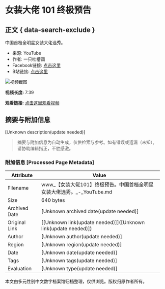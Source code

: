# 女装大佬 101 终极预告

## 正文 { data-search-exclude }


中国首档全明星女装大佬选秀。

- 来源: YouTube
- 作者: 一只吐槽圆
- Facebook链接: [点击这里](https://www.facebook.com/profile.php?id=100085928010805)
- B站链接: [点击这里](https://space.bilibili.com/20457232?bsource=yztcy)

![视频截图](https://img.youtube.com/vi/{视频ID}/0.jpg) <!-- 请替换 {视频ID} 为实际视频 ID -->

**视频长度:** 7:39

**观看链接:** [点击这里观看视频](https://www.youtube.com/watch?v=DRdHEC32ykE)
<!-- tcd_original_link https://www.youtube.com/watch?v=fGZjjwX8Dqs&pp=ygUcI-WOn-WJteaYr-S4gOS9jeWls-ijneWkp-S9rA%3D%3D -->


## 摘要与附加信息

<!-- tcd_abstract -->
[Unknown description(update needed)]
<!-- tcd_abstract_end -->

> 摘要与附加信息为自动生成，仅供检索与参考。如有错误或遗漏（未知），请协助编辑指正，不胜感激。

### 附加信息 [Processed Page Metadata]

| Attribute       | Value                                  |
|-----------------|----------------------------------------|
| Filename        | www_【女装大佬101】终极预告。中国首档全明星女装大佬选秀。_-_YouTube.md                             |
| Size            | 640 bytes                           |
| Archived Date   | [Unknown archived date(update needed)]                             |
| Original Link   | [[Unknown link(update needed)]]([Unknown link(update needed)])                       |
| Author          | [Unknown author(update needed)]                               |
| Region          | [Unknown region(update needed)]                               |
| Date            | [Unknown date(update needed)]                                 |
| Tags            | [Unknown tags(update needed)]                                 |
| Evaluation            | [Unknown type(update needed)]                                 |
<!-- tcd_table_end -->

本文由多元性别中文数字档案馆归档整理，仅供浏览。版权归原作者所有。

